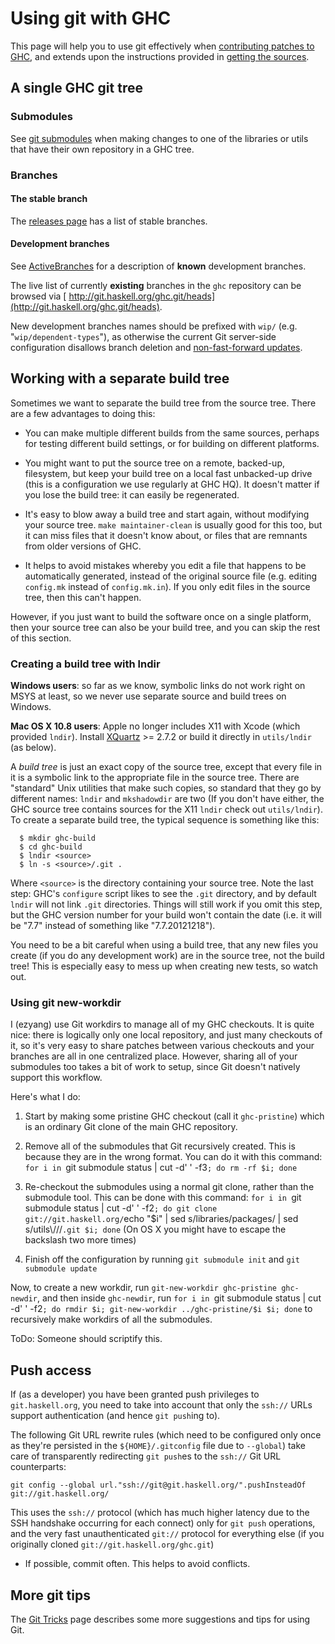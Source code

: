 # Using git with GHC


This page will help you to use git effectively when [contributing patches to GHC](working-conventions/fixing-bugs), and extends upon the instructions provided in [getting the sources](building/getting-the-sources).

## A single GHC git tree

### Submodules


See [git submodules](working-conventions/git/submodules) when making changes to one of the libraries or utils that have their own repository in a GHC tree.

### Branches

#### The stable branch


The [releases page](working-conventions/releases) has a list of stable branches.

#### Development branches


See [ActiveBranches](active-branches) for a description of **known** development branches.


The live list of currently **existing** branches in the `ghc` repository can be browsed via [ http://git.haskell.org/ghc.git/heads](http://git.haskell.org/ghc.git/heads).


New development branches names should be prefixed with `wip/` (e.g. "`wip/dependent-types`"), as otherwise the current Git server-side configuration disallows branch deletion and [ non-fast-forward updates](http://stackoverflow.com/questions/4684352/whats-a-fast-forward-in-git).

## Working with a separate build tree


Sometimes we want to separate the build tree from the source tree.
There are a few advantages to doing this:

- You can make multiple different builds from the same sources,
  perhaps for testing different build settings, or for building
  on different platforms.

- You might want to put the source tree on a remote, backed-up,
  filesystem, but keep your build tree on a local fast unbacked-up
  drive (this is a configuration we use regularly at GHC HQ).  It
  doesn't matter if you lose the build tree: it can easily be
  regenerated.

- It's easy to blow away a build tree and start again, without
  modifying your source tree.  `make maintainer-clean` is usually
  good for this too, but it can miss files that it doesn't know
  about, or files that are remnants from older versions of GHC.

- It helps to avoid mistakes whereby you edit a file that happens
  to be automatically generated, instead of the original source
  file (e.g. editing `config.mk` instead of `config.mk.in`).  If
  you only edit files in the source tree, then this can't happen.


However, if you just want to build the software once on a single
platform, then your source tree can also be your build tree, and you
can skip the rest of this section.

### Creating a build tree with lndir

**Windows users**: so far as we know, symbolic links do not work right on MSYS at least, so we never use separate source and build trees on Windows.

**Mac OS X 10.8 users**: Apple no longer includes X11 with Xcode (which provided `lndir`). Install [ XQuartz](http://xquartz.macosforge.org/landing/) \>= 2.7.2 or build it directly in `utils/lndir` (as below).


A *build tree* is just an exact copy of the source tree, except that
every file in it is a symbolic link to the appropriate file in the
source tree.  There are "standard" Unix utilities that make such
copies, so standard that they go by different names: `lndir` and
`mkshadowdir` are two (If you don't have either, the GHC source
tree contains sources for the X11 `lndir` check out
`utils/lndir`).  To create a separate build tree, the typical sequence is something like this:

```wiki
  $ mkdir ghc-build
  $ cd ghc-build
  $ lndir <source>
  $ ln -s <source>/.git .
```


Where `<source>` is the directory containing your source tree.  Note the last step: GHC's `configure` script likes to see the `.git` directory, and by default `lndir` will not link `.git` directories.  Things will still work if you omit this step, but the GHC version number for your build won't contain the date (i.e. it will be "7.7" instead of something like "7.7.20121218").


You need to be a bit careful when using a build tree, that any new files you create
(if you do any development work) are in the source tree, not the build
tree!  This is especially easy to mess up when creating new tests, so watch out.

### Using git new-workdir


I (ezyang) use Git workdirs to manage all of my GHC checkouts. It is quite nice: there is logically only one local repository, and just many checkouts of it, so it's very easy to share patches between various checkouts and your branches are all in one centralized place. However, sharing all of your submodules too takes a bit of work to setup, since Git doesn't natively support this workflow.


Here's what I do:

1. Start by making some pristine GHC checkout (call it `ghc-pristine`) which is an ordinary Git clone of the main GHC repository.

1. Remove all of the submodules that Git recursively created. This is because they are in the wrong format. You can do it with this command: `for i in `git submodule status | cut -d' ' -f3`; do rm -rf $i; done`

1. Re-checkout the submodules using a normal git clone, rather than the submodule tool. This can be done with this command: `for i in `git submodule status | cut -d' ' -f2`; do git clone git://git.haskell.org/`echo "$i" | sed s/libraries/packages/ | sed s/utils\\///`.git $i; done` (On OS X you might have to escape the backslash two more times)

1. Finish off the configuration by running `git submodule init` and `git submodule update`


Now, to create a new workdir, run `git-new-workdir ghc-pristine ghc-newdir`, and then inside `ghc-newdir`, run `for i in `git submodule status | cut -d' ' -f2`; do rmdir $i; git-new-workdir ../ghc-pristine/$i $i; done` to recursively make workdirs of all the submodules.


ToDo: Someone should scriptify this.

## Push access


If (as a developer) you have been granted push privileges to `git.haskell.org`, you need to take into account that only the `ssh://` URLs support authentication (and hence `git push`ing to).


The following Git URL rewrite rules (which need to be configured only once as they're persisted in the `${HOME}/.gitconfig` file due to `--global`) take care of transparently redirecting `git push`es to the `ssh://` Git URL counterparts:

```
git config --global url."ssh://git@git.haskell.org/".pushInsteadOf git://git.haskell.org/ 
```


This uses the `ssh://` protocol (which has much higher latency due to the SSH handshake occurring for each connect) only for `git push` operations, and the very fast unauthenticated `git://` protocol for everything else (if you originally cloned `git://git.haskell.org/ghc.git`)

- If possible, commit often.  This helps to avoid conflicts.

## More git tips


The [Git Tricks](working-conventions/git/tricks) page describes some more suggestions and tips for using Git.
